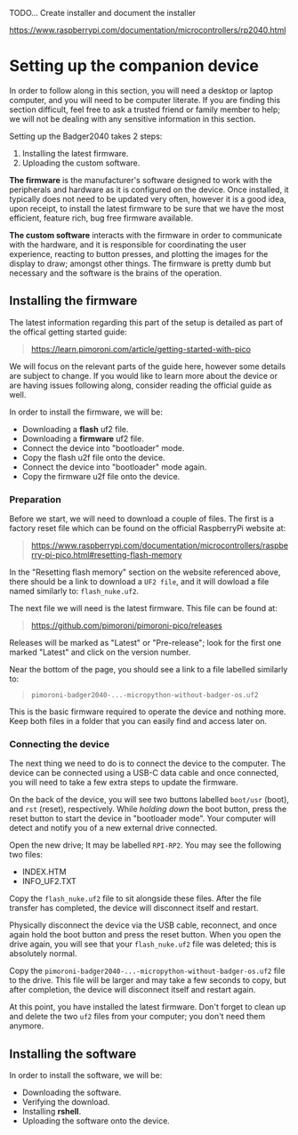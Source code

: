 TODO... Create installer and document the installer

https://www.raspberrypi.com/documentation/microcontrollers/rp2040.html  

# Setting up the companion device
In order to follow along in this section, you will need a desktop or laptop computer, and you will need to be computer literate. If you are finding this section difficult, feel free to ask a trusted friend or family member to help; we will not be dealing with any sensitive information in this section.

Setting up the Badger2040 takes 2 steps:

1. Installing the latest firmware.
2. Uploading the custom software.

**The firmware** is the manufacturer's software designed to work with the peripherals and hardware as it is configured on the device. Once installed, it typically does not need to be updated very often, however it is a good idea, upon receipt, to install the latest firmware to be sure that we have the most efficient, feature rich, bug free firmware available.

**The custom software** interacts with the firmware in order to communicate with the hardware, and it is responsible for coordinating the user experience, reacting to button presses, and plotting the images for the display to draw; amongst other things. The firmware is pretty dumb but necessary and the software is the brains of the operation.

## Installing the firmware
The latest information regarding this part of the setup is detailed as part of the offical getting started guide: 

> <https://learn.pimoroni.com/article/getting-started-with-pico>

We will focus on the relevant parts of the guide here, however some details are subject to change. If you would like to learn more about the device or are having issues following along, consider reading the official guide as well.

In order to install the firmware, we will be:

- Downloading a **flash** uf2 file.
- Downloading a **firmware** uf2 file.
- Connect the device into "bootloader" mode.
- Copy the flash u2f file onto the device.
- Connect the device into "bootloader" mode again.
- Copy the firmware u2f file onto the device.

### Preparation
Before we start, we will need to download a couple of files. The first is a factory reset file which can be found on the official RaspberryPi website at: 

> <https://www.raspberrypi.com/documentation/microcontrollers/raspberry-pi-pico.html#resetting-flash-memory>

In the "Resetting flash memory" section on the website referenced above, there should be a link to download a `UF2 file`, and it will dowload a file named similarly to: `flash_nuke.uf2`.

The next file we will need is the latest firmware. This file can be found at: 

> <https://github.com/pimoroni/pimoroni-pico/releases>

Releases will be marked as "Latest" or "Pre-release"; look for the first one marked "Latest" and click on the version number.

Near the bottom of the page, you should see a link to a file labelled similarly to: 

> `pimoroni-badger2040-...-micropython-without-badger-os.uf2`

This is the basic firmware required to operate the device and nothing more. Keep both files in a folder that you can easily find and access later on.

### Connecting the device
The next thing we need to do is to connect the device to the computer. The device can be connected using a USB-C data cable and once connected, you will need to take a few extra steps to update the firmware.

On the back of the device, you will see two buttons labelled `boot/usr` (boot), and `rst` (reset), respectively. While _holding down_ the boot button, press the reset button to start the device in "bootloader mode". Your computer will detect and notify you of a new external drive connected.

Open the new drive; It may be labelled `RPI-RP2`. You may see the following two files:

- INDEX.HTM
- INFO_UF2.TXT

Copy the `flash_nuke.uf2` file to sit alongside these files. After the file transfer has completed, the device will disconnect itself and restart.

Physically disconnect the device via the USB cable, reconnect, and once again hold the boot button and press the reset button. When you open the drive again, you will see that your `flash_nuke.uf2` file was deleted; this is absolutely normal.

Copy the `pimoroni-badger2040-...-micropython-without-badger-os.uf2` file to the drive. This file will be larger and may take a few seconds to copy, but after completion, the device will disconnect itself and restart again.

At this point, you have installed the latest firmware. Don't forget to clean up and delete the two `uf2` files from your computer; you don't need them anymore.

## Installing the software

In order to install the software, we will be:

- Downloading the software.
- Verifying the download.
- Installing **rshell**.
- Uploading the software onto the device.

